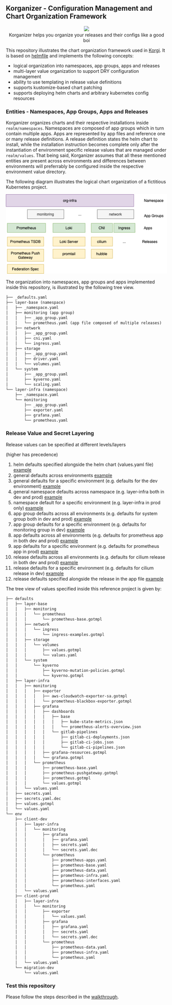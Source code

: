 ## Korganizer - Configuration Management and Chart Organization Framework

<p align="center">
  <img src="https://emojis.slackmojis.com/emojis/images/1488330086/1793/party-corgi.gif?1488330086">
   </br>
   Korganizer helps you organize your releases and their configs like a good boi
</p>

This repository illustrates the chart organization framework used in [Korgi](https://github.com/DataReply/korgi). It is based on [helmfile](https://github.com/roboll/helmfile) and implements the following concepts:

- logical organization into namespaces, app groups, apps and releases
- multi-layer value organization to support DRY configuration management
- ability to use templating in release value definitions
- supports kustomize-based chart patching
- supports deploying helm charts and arbitrary kubernetes config resources

### Entities - Namespaces, App Groups, Apps and Releases

Korganizer organizes charts and their respective installations inside `realm/namespaces`. 
Namespaces are composed of app groups which in turn contain multiple apps. Apps are represented by app files and reference one or many release definitions.
A release definition states the helm chart to install, while the installation instruction becomes complete only after the instantiation of environment specific release values that are managed under `realm/values`.
That being said, Korganizer assumes that all these mentioned entities are present across environments and differences between environments will preferrably be configured inside the respective environment value directory.

The following diagram illustrates the logical chart organization of a fictitious Kubernetes project.

<p align="center">
  <img src="doc/img/app_organization.png">
</p>

The organization into namespaces, app groups and apps implemented inside this repository, is illustrated by the following tree view.

```
├── _defaults.yaml
├── layer-base (namespace)
│   ├── _namespace.yaml
│   ├── monitoring (app group)
│   │   ├── _app_group.yaml
│   │   └── prometheus.yaml (app file composed of multiple releases)
│   ├── network
│   │   ├── _app_group.yaml
│   │   ├── cni.yaml
│   │   └── ingress.yaml
│   ├── storage
│   │   ├── _app_group.yaml
│   │   ├── driver.yaml
│   │   └── volumes.yaml
│   └── system
│       ├── _app_group.yaml
│       ├── kyverno.yaml
│       └── scaling.yaml
└── layer-infra (namespace)
    ├── _namespace.yaml
    └── monitoring
        ├── _app_group.yaml
        ├── exporter.yaml
        ├── grafana.yaml
        └── prometheus.yaml

```


### Release Value and Secret Layering
Release values can be specified at different levels/layers 

(higher has precedence)
1. helm defaults specified alongside the helm chart (values.yaml file) [example](charts/vendor/aws-ebs-csi-driver/values.yaml)
2. general defaults across environments [example](realm/values/defaults/values.yaml)
3. general defaults for a specific environment (e.g. defaults for the dev environment) [example](realm/values/env/client-dev/values.yaml)
4. general namespace defaults across namespace (e.g. layer-infra both in dev and prod) [example](realm/values/defaults/layer-infra/values.yaml)
5. namespace default for a specific environment (e.g. layer-infra in prod only) [example](realm/values/env/client-prod/layer-infra/values.yaml)
6. app group defaults across all environments (e.g. defaults for system group both in dev and prod) [example](realm/values/defaults/layer-base/system/values.gotmpl)
7. app group defaults for a specific environment (e.g. defaults for monitoring group in dev) [example](realm/values/env/client-dev/layer-infra/monitoring/values.yaml)
8. app defaults across all environments (e.g. defaults for prometheus app in both dev and prod) [example](realm/values/defaults/layer-infra/monitoring/prometheus/values.gotmpl)
9. app defaults for a specific environment (e.g. defaults for prometheus app in prod) [example](realm/values/env/client-prod/layer-infra/monitoring/prometheus/values.yaml)
10. release defaults across all environments (e.g. defaults for cilium release in both dev and prod) [example](realm/values/defaults/layer-base/network/cni/cilium.gotmpl)
11. release defaults for a specific environment (e.g. defaults for cilium release in dev) [example](realm/values/env/migration-dev/layer-base/network/cni/cilium.gotmpl)
12. release defaults specified alongside the release in the app file [example](realm/namespaces/layerbase/monitoring/prometheus.yaml)


The tree view of values specified inside this reference project is given by:

```
├── defaults
│   ├── layer-base
│   │   ├── monitoring
│   │   │   └── prometheus
│   │   │       └── prometheus-base.gotmpl
│   │   ├── network
│   │   │   └── ingress
│   │   │       └── ingress-examples.gotmpl
│   │   ├── storage
│   │   │   └── volumes
│   │   │       ├── values.gotmpl
│   │   │       └── values.yaml
│   │   └── system
│   │       └── kyverno
│   │           ├── kyverno-mutation-policies.gotmpl
│   │           └── kyverno.gotmpl
│   ├── layer-infra
│   │   ├── monitoring
│   │   │   ├── exporter
│   │   │   │   ├── aws-cloudwatch-exporter-sa.gotmpl
│   │   │   │   └── prometheus-blackbox-exporter.gotmpl
│   │   │   ├── grafana
│   │   │   │   ├── dashboards
│   │   │   │   │   ├── base
│   │   │   │   │   │   ├── kube-state-metrics.json
│   │   │   │   │   │   └── prometheus-alerts-overview.json
│   │   │   │   │   └── gitlab-pipelines
│   │   │   │   │       ├── gitlab-ci-deployments.json
│   │   │   │   │       ├── gitlab-ci-jobs.json
│   │   │   │   │       └── gitlab-ci-pipelines.json
│   │   │   │   ├── grafana-resources.gotmpl
│   │   │   │   └── grafana.gotmpl
│   │   │   └── prometheus
│   │   │       ├── prometheus-base.yaml
│   │   │       ├── prometheus-pushgateway.gotmpl
│   │   │       ├── prometheus.gotmpl
│   │   │       └── values.gotmpl
│   │   └── values.yaml
│   ├── secrets.yaml
│   ├── secrets.yaml.dec
│   ├── values.gotmpl
│   └── values.yaml
└── env
    ├── client-dev
    │   ├── layer-infra
    │   │   └── monitoring
    │   │       ├── grafana
    │   │       │   ├── grafana.yaml
    │   │       │   ├── secrets.yaml
    │   │       │   └── secrets.yaml.dec
    │   │       └── prometheus
    │   │           ├── prometheus-apps.yaml
    │   │           ├── prometheus-base.yaml
    │   │           ├── prometheus-data.yaml
    │   │           ├── prometheus-infra.yaml
    │   │           ├── prometheus-interfaces.yaml
    │   │           └── prometheus.yaml
    │   └── values.yaml
    ├── client-prod
    │   ├── layer-infra
    │   │   └── monitoring
    │   │       ├── exporter
    │   │       │   └── values.yaml
    │   │       ├── grafana
    │   │       │   ├── grafana.yaml
    │   │       │   ├── secrets.yaml
    │   │       │   └── secrets.yaml.dec
    │   │       └── prometheus
    │   │           ├── prometheus-data.yaml
    │   │           ├── prometheus-infra.yaml
    │   │           └── prometheus.yaml
    │   └── values.yaml
    └── migration-dev
        └── values.yaml
```

### Test this repository

Please follow the steps described in the [walkthrough](doc/WALKTHROUGH.md).